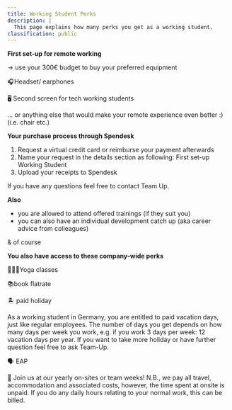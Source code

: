 ```yaml
---
title: Working Student Perks
description: |
  This page explains how many perks you get as a working student.
classification: public
---
```

**First set-up for remote working**

-> use your 300€ budget to buy your preferred equipment

🎧Headset/ earphones

🖥 Second screen for tech working students

… or anything else that would make your remote experience even better :) (i.e. chair etc.)

**Your purchase process through Spendesk**

1. Request a virtual credit card or reimburse your payment afterwards
1. Name your request in the details section as following: First set-up Working Student
1. Upload your receipts to Spendesk

If you have any questions feel free to contact Team Up.

**Also**

- you are allowed to attend offered trainings (if they suit you)
- you can also have an individual development catch up (aka career advice from colleagues)

& of course

**You also have access to these company-wide perks**

🧘🏽‍♀️Yoga classes

📚book flatrate

🏝 paid holiday

As a working student in Germany, you are entitled to paid vacation days, just like regular employees. The number of days you get depends on how many days per week you work, e.g. if you work 3 days per week: 12 vacation days per year. If you want to take more holiday or have further question feel free to ask Team-Up.

🗣 EAP

🌴 Join us at our yearly on-sites or team weeks! N.B., we pay all travel, accommodation and associated costs, however, the time spent at onsite is unpaid. If you do any daily hours relating to your normal work, this can be billed.
